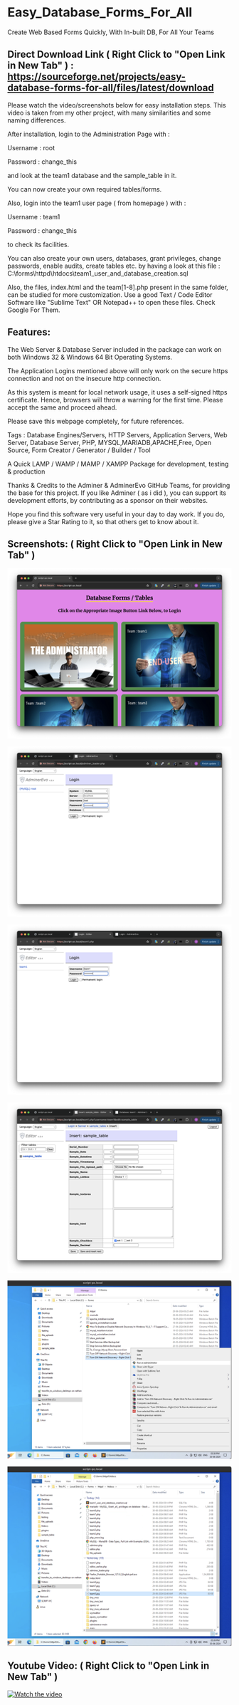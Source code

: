 # Easy_Database_Forms_For_All
Create Web Based Forms Quickly, With In-built DB, For All Your Teams

## Direct Download Link ( Right Click to "Open Link in New Tab" ) : https://sourceforge.net/projects/easy-database-forms-for-all/files/latest/download

Please watch the video/screenshots below for easy installation steps. This video is taken from my other project, with many similarities and some naming differences.

After installation, login to the Administration Page with :

Username : root  

Password : change_this

and look at the team1 database and the sample_table in it.

You can now create your own required tables/forms.

Also, login into the team1 user page ( from homepage ) with :

Username : team1  

Password : change_this

to check its facilities.

You can also create your own users, databases, grant privileges, change passwords, enable audits, create tables etc. by having a look at this file : C:\forms\httpd\htdocs\team1_user_and_database_creation.sql

Also, the files, index.html and the team[1-8].php present in the same folder, can be studied for more customization. Use a good Text / Code Editor Software like "Sublime Text" OR Notepad++ to open these files. Check Google For Them.

## Features:

The Web Server & Database Server included in the package can work on both Windows 32 & Windows 64 Bit Operating Systems.

The Application Logins mentioned above will only work on the secure https connection and not on the insecure http connection.

As this system is meant for local network usage, it uses a self-signed https certificate. Hence, browsers will throw a warning for the first time. Please accept the same and proceed ahead.

Please save this webpage completely, for future references.

Tags : Database Engines/Servers, HTTP Servers, Application Servers, Web Server, Database Server, PHP, MYSQL,MARIADB,APACHE,Free, Open Source, Form Creator / Generator / Builder / Tool

A Quick LAMP / WAMP / MAMP / XAMPP Package for development, testing & production

Thanks & Credits to the Adminer & AdminerEvo GitHub Teams, for providing the base for this project. If you like Adminer ( as i did ), you can support its development efforts, by contributing as a sponsor on their websites.

Hope you find this software very useful in your day to day work. If you do, please give a Star Rating to it, so that others get to know about it.

## Screenshots: ( Right Click to "Open Link in New Tab" )

![Alt Text](https://github.com/linuxguist/Easy_Database_Forms_For_All/blob/main/screenshot1.png "Image Title")

![Alt Text](https://github.com/linuxguist/Easy_Database_Forms_For_All/blob/main/screenshot2.png "Image Title")

![Alt Text](https://github.com/linuxguist/Easy_Database_Forms_For_All/blob/main/screenshot3.png "Image Title")

![Alt Text](https://github.com/linuxguist/Easy_Database_Forms_For_All/blob/main/screenshot4.png "Image Title")

![Alt Text](https://github.com/linuxguist/Easy_Database_Forms_For_All/blob/main/screenshot5.png "Image Title")

![Alt Text](https://github.com/linuxguist/Easy_Database_Forms_For_All/blob/main/screenshot6.png "Image Title")

## Youtube Video: ( Right Click to "Open Link in New Tab" )

[![Watch the video](https://img.youtube.com/vi/FCL0jFjDAwY/maxresdefault.jpg)](https://youtu.be/FCL0jFjDAwY)

